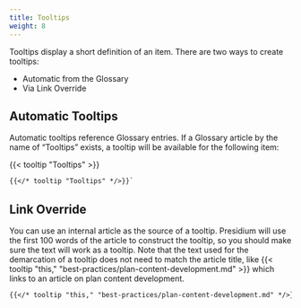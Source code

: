 ```yaml
---
title: Tooltips
weight: 8
---
```


Tooltips display a short definition of an item. There are two ways to create tooltips:

- Automatic from the Glossary
- Via Link Override

## Automatic Tooltips

Automatic tooltips reference Glossary entries. If a Glossary article by the name of “Tooltips” exists, a tooltip will 
be available for the following item:

{{< tooltip "Tooltips" >}}

```md
{{</* tooltip "Tooltips" */>}}`
```

## Link Override

You can use an internal article as the source of a tooltip. Presidium will use the first 100 words of the article to 
construct the tooltip, so you should make sure the text will work as a tooltip. Note that the text used for the 
demarcation of a tooltip does not need to match the article title, like 
{{< tooltip "this," "best-practices/plan-content-development.md" >}} which links to an article on plan content 
development.

```md
{{</* tooltip "this," "best-practices/plan-content-development.md" */>}}
```
